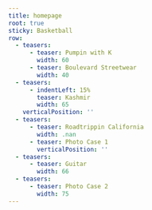 ```yaml
---
title: homepage
root: true
sticky: Basketball
row:
  - teasers:
      - teaser: Pumpin with K
        width: 60
      - teaser: Boulevard Streetwear
        width: 40
  - teasers:
      - indentLeft: 15%
        teaser: Kashmir
        width: 65
    verticalPosition: ''
  - teasers:
      - teaser: Roadtrippin California
        width: .nan
      - teaser: Photo Case 1
        verticalPosition: ''
  - teasers:
      - teaser: Guitar
        width: 66
  - teasers:
      - teaser: Photo Case 2
        width: 75
---
```


